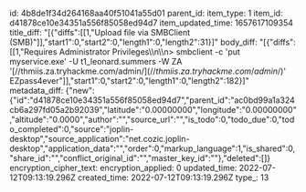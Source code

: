 id: 4b8de1f34d264168aa40f51041a55d01
parent_id: 
item_type: 1
item_id: d41878ce10e34351a556f85058ed94d7
item_updated_time: 1657617109354
title_diff: "[{\"diffs\":[[1,\"Upload file via SMBClient (SMB)\"]],\"start1\":0,\"start2\":0,\"length1\":0,\"length2\":31}]"
body_diff: "[{\"diffs\":[[1,\"Requires Administrator Privileges\\\n\\\n> smbclient -c 'put myservice.exe' -U t1_leonard.summers -W ZA '[//thmiis.za.tryhackme.com/admin$/](//thmiis.za.tryhackme.com/admin$/)' EZpass4ever\"]],\"start1\":0,\"start2\":0,\"length1\":0,\"length2\":182}]"
metadata_diff: {"new":{"id":"d41878ce10e34351a556f85058ed94d7","parent_id":"ac0bd99a1a324cb6a297fd05a2b92039","latitude":"0.00000000","longitude":"0.00000000","altitude":"0.0000","author":"","source_url":"","is_todo":0,"todo_due":0,"todo_completed":0,"source":"joplin-desktop","source_application":"net.cozic.joplin-desktop","application_data":"","order":0,"markup_language":1,"is_shared":0,"share_id":"","conflict_original_id":"","master_key_id":""},"deleted":[]}
encryption_cipher_text: 
encryption_applied: 0
updated_time: 2022-07-12T09:13:19.296Z
created_time: 2022-07-12T09:13:19.296Z
type_: 13